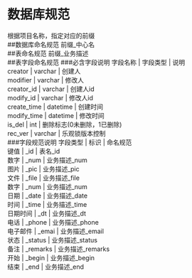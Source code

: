 # 数据库规范
根据项目名称，指定对应的前缀  
##数据库命名规范
前缀_中心名  
##表命名规范
前缀_业务描述  
##表字段命名规范
###必含字段说明
    字段名称 | 字段类型 | 说明  
    creator | varchar | 创建人  
    modifier | varchar | 修改人  
    creator_id | varchar | 创建人id  
    modify_id | varchar | 修改人id  
    create_time | datetime | 创建时间  
    modify_time | datetime | 修改时间  
    is_del | int | 删除标志(0未删除，1已删除)  
    rec_ver | varchar | 乐观锁版本控制  
###字段规范说明
    字段类型 | 标识 | 命名规范    
    键值 | _id | 表名_id    
    数字 | _num | 业务描述_num  
    图片 | _pic | 业务描述_pic  
    文件 | _file | 业务描述_file  
    数字 | _num | 业务描述_num  
    日期 | _date | 业务描述_date  
    时间 | _time | 业务描述_time  
    日期时间 | _dt | 业务描述_dt  
    电话 | _phone | 业务描述_phone  
    电子邮件 | _emai | 	业务描述_email  
    状态 | _status | 业务描述_status  
    备注 | _remarks | 业务描述_remarks  
    开始 | _begin | 业务描述_begin  
    结束 | _end | 业务描述_end  